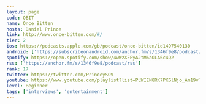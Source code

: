 ```yaml
---
layout: page
code: OBIT
name: Once Bitten
hosts: Daniel Prince
link: http://www.once-bitten.com/#/
tier: 2
ios: https://podcasts.apple.com/gb/podcast/once-bitten/id1497540130
android: ['https://subscribeonandroid.com/anchor.fm/s/1346f9e8/podcast/rss']
spotify: https://open.spotify.com/show/4wWzXFEyAJtM6aOLA6c4Q2
rss: ['https://anchor.fm/s/1346f9e8/podcast/rss']
rank: 17
twitter: https://twitter.com/PrinceySOV
youtube: https://www.youtube.com/playlist?list=PLWIEN8RK7PKGlNjo_Am19vTNxUuSj41Kv
level: Beginner
tags: ['interviews', 'entertainment']
---
```

